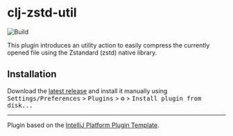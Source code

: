 # clj-zstd-util

![Build](https://github.com/chenlijun99/jetbrains-assignment/workflows/Build/badge.svg)

<!-- Plugin description -->
This plugin introduces an utility action to easily compress the currently opened file using the Zstandard (zstd) native library.
<!-- Plugin description end -->

## Installation

Download the [latest release](https://github.com/chenlijun99/jetbrains-assignment/releases/latest) and install it manually using
<kbd>Settings/Preferences</kbd> > <kbd>Plugins</kbd> > <kbd>⚙️</kbd> > <kbd>Install plugin from disk...</kbd>

---
Plugin based on the [IntelliJ Platform Plugin Template][template].

[template]: https://github.com/JetBrains/intellij-platform-plugin-template
